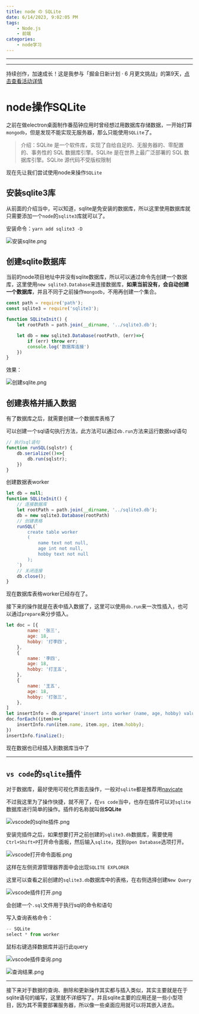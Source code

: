 ```yaml
---
title: node の SQLite
date: 6/14/2023, 9:02:05 PM
tags: 
    - Node.js 
    - 前端
categories: 
    - node学习
---
```


<!--more-->

---

---
持续创作，加速成长！这是我参与「掘金日新计划 · 6 月更文挑战」的第9天，[点击查看活动详情](https://juejin.cn/post/7099702781094674468 "https://juejin.cn/post/7099702781094674468")

# node操作SQLite

之前在做electron桌面制作番茄钟应用时曾经想过用数据库存储数据，一开始打算`mongodb`，但是发现不能实现无服务器，那么只能使用`SQLite`了。

> 介绍：SQLite 是一个软件库，实现了自给自足的、无服务器的、零配置的、事务性的 SQL 数据库引擎。SQLite 是在世界上最广泛部署的 SQL 数据库引擎。SQLite 源代码不受版权限制

现在先让我们尝试使用node来操作`SQLite`

## 安装sqlite3库

从前面的介绍当中，可以知道，sqlite是免安装的数据库，所以这里使用数据库就只需要添加一个`node`的`sqlite3`库就可以了。

安装命令：`yarn add sqlite3 -D`


![安装sqlite.png](https://p3-juejin.byteimg.com/tos-cn-i-k3u1fbpfcp/c55476c266154ed5b4b4370fc4473d5f~tplv-k3u1fbpfcp-watermark.image?)


## 创建sqlite数据库

当前的node项目地址中并没有sqlite数据库，所以可以通过命令先创建一个数据库，这里使用`new sqlite3.Database`来连接数据库，**如果当前没有，会自动创建一个数据库**，并且不同于之前操作`mongodb`，不用再创建一个集合。

```javascript
const path = require('path');
const sqlite3 = require('sqlite3');

function SQLiteInit() {
    let rootPath = path.join(__dirname, '../sqlite3.db');

    let db = new sqlite3.Database(rootPath, (err)=>{
        if (err) throw err;
        console.log('数据库连接')
    })
}
```

效果：


![创建sqlite.png](https://p9-juejin.byteimg.com/tos-cn-i-k3u1fbpfcp/7bd65df479764915b81e5c3ecadac37b~tplv-k3u1fbpfcp-watermark.image?)

## 创建表格并插入数据

有了数据库之后，就需要创建一个数据库表格了

可以创建一个sql语句执行方法，此方法可以通过`db.run`方法来运行数据sql语句
```javascript
// 执行sql语句
function runSQL(sqlstr) {
    db.serialize(()=>{
        db.run(sqlstr);
    })
}
```
创建数据表worker
```javascript
let db = null;
function SQLiteInit() {
    // 连接数据库
    let rootPath = path.join(__dirname, '../sqlite3.db');
    db = new sqlite3.Database(rootPath)
    // 创建表格
    runSQL(`
        create table worker 
        (
            name text not null,
            age int not null,
            hobby text not null
        );
    `)
    // 关闭连接
    db.close();
}
```

现在数据库表格worker已经存在了。

接下来的操作就是在表中插入数据了，这里可以使用`db.run`来一次性插入，也可以通过`prepare`来分步插入。

```javascript
let doc = [{
        name: '张三',
        age: 18,
        hobby: '打李四',
    },
    {
        name: '李四',
        age: 18,
        hobby: '打王五',
    },
    {
        name: '王五',
        age: 18,
        hobby: '打张三',
    },
]
let insertInfo = db.prepare('insert into worker (name, age, hobby) values (?, ?, ?)')
doc.forEach((item)=>{
    insertInfo.run(item.name, item.age, item.hobby);
})
insertInfo.finalize();
```

现在数据也已经插入到数据库当中了

***

## `vs code`的`sqlite`插件

对于数据库，最好使用可视化界面去操作，一般对`sqlite`都是推荐用[navicate](http://www.navicat.com.cn/)

不过我这里为了操作快捷，就不用了，在`vs code`当中，也存在插件可以对`sqlite`数据库进行简单的操作。插件的名称就叫做**SQLite**


![vscode的sqlite插件.png](https://p1-juejin.byteimg.com/tos-cn-i-k3u1fbpfcp/455f446bac9c4a708c062a107e3d10f4~tplv-k3u1fbpfcp-watermark.image?)

安装完插件之后，如果想要打开之前创建的`sqlite3.db`数据库，需要使用`Ctrl+Shift+P`打开命令面板，然后输入`sqlite`，找到`Open Database`选项打开。


![vscode打开命令面板.png](https://p1-juejin.byteimg.com/tos-cn-i-k3u1fbpfcp/5289ec55cc8946a0bf7571e128880fc9~tplv-k3u1fbpfcp-watermark.image?)

这样在左侧资源管理器界面中会出现`SQLITE EXPLORER`

这里可以查看之前创建的`sqlite3.db`数据库中的表格，在右侧选择创建`New Query`


![vscode插件打开.png](https://p9-juejin.byteimg.com/tos-cn-i-k3u1fbpfcp/4423a16f42b1492da7d83be8a7ab64e3~tplv-k3u1fbpfcp-watermark.image?)

会创建一个`.sql`文件用于执行sql的命令和语句

写入查询表格命令：
```javascript
-- SQLite
select * from worker
```

鼠标右键选择数据库并运行此query


![vscode插件查询.png](https://p9-juejin.byteimg.com/tos-cn-i-k3u1fbpfcp/a030220f8e564c91badb3833967ee3d1~tplv-k3u1fbpfcp-watermark.image?)


![查询结果.png](https://p9-juejin.byteimg.com/tos-cn-i-k3u1fbpfcp/8220a6e9a8ea4cc98099ad5ee59c15ef~tplv-k3u1fbpfcp-watermark.image?)


***

接下来对于数据的查询、删除和更新操作其实都与插入类似，其实主要就是在于sqlite语句的编写，这里就不详细写了。并且sqlite主要的应用还是一些小型项目，因为其不需要部署服务器，所以像一些桌面应用就可以将其嵌入进去。

